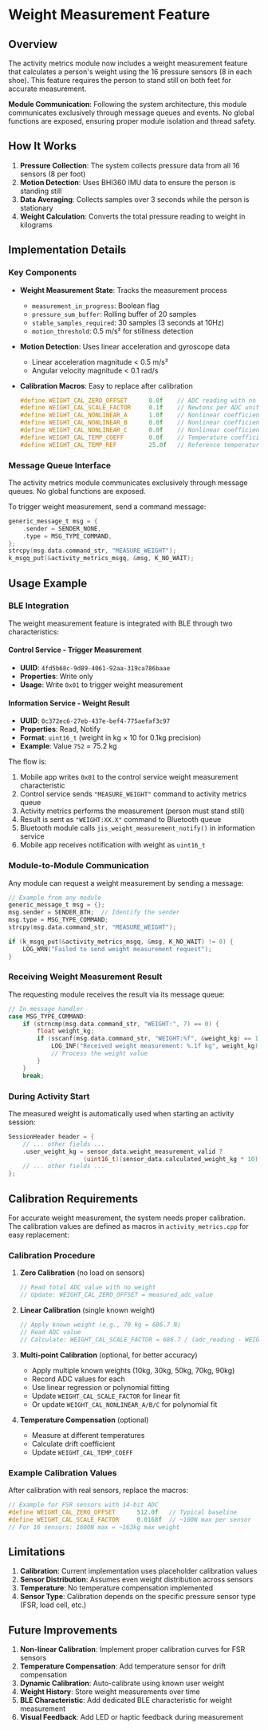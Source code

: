 # Weight Measurement Feature

## Overview

The activity metrics module now includes a weight measurement feature that calculates a person's weight using the 16 pressure sensors (8 in each shoe). This feature requires the person to stand still on both feet for accurate measurement.

**Module Communication**: Following the system architecture, this module communicates exclusively through message queues and events. No global functions are exposed, ensuring proper module isolation and thread safety.

## How It Works

1. **Pressure Collection**: The system collects pressure data from all 16 sensors (8 per foot)
2. **Motion Detection**: Uses BHI360 IMU data to ensure the person is standing still
3. **Data Averaging**: Collects samples over 3 seconds while the person is stationary
4. **Weight Calculation**: Converts the total pressure reading to weight in kilograms

## Implementation Details

### Key Components

- **Weight Measurement State**: Tracks the measurement process
  - `measurement_in_progress`: Boolean flag
  - `pressure_sum_buffer`: Rolling buffer of 20 samples
  - `stable_samples_required`: 30 samples (3 seconds at 10Hz)
  - `motion_threshold`: 0.5 m/s² for stillness detection

- **Motion Detection**: Uses linear acceleration and gyroscope data
  - Linear acceleration magnitude < 0.5 m/s²
  - Angular velocity magnitude < 0.1 rad/s

- **Calibration Macros**: Easy to replace after calibration
  ```c
  #define WEIGHT_CAL_ZERO_OFFSET      0.0f    // ADC reading with no load
  #define WEIGHT_CAL_SCALE_FACTOR     0.1f    // Newtons per ADC unit
  #define WEIGHT_CAL_NONLINEAR_A      1.0f    // Nonlinear coefficient A
  #define WEIGHT_CAL_NONLINEAR_B      0.0f    // Nonlinear coefficient B
  #define WEIGHT_CAL_NONLINEAR_C      0.0f    // Nonlinear coefficient C
  #define WEIGHT_CAL_TEMP_COEFF       0.0f    // Temperature coefficient (%/°C)
  #define WEIGHT_CAL_TEMP_REF         25.0f   // Reference temperature (°C)
  ```

### Message Queue Interface

The activity metrics module communicates exclusively through message queues. No global functions are exposed.

To trigger weight measurement, send a command message:
```c
generic_message_t msg = {
    .sender = SENDER_NONE,
    .type = MSG_TYPE_COMMAND,
};
strcpy(msg.data.command_str, "MEASURE_WEIGHT");
k_msgq_put(&activity_metrics_msgq, &msg, K_NO_WAIT);
```

## Usage Example

### BLE Integration

The weight measurement feature is integrated with BLE through two characteristics:

#### Control Service - Trigger Measurement
- **UUID**: `4fd5b68c-9d89-4061-92aa-319ca786baae`
- **Properties**: Write only
- **Usage**: Write `0x01` to trigger weight measurement

#### Information Service - Weight Result
- **UUID**: `0c372ec6-27eb-437e-bef4-775aefaf3c97`
- **Properties**: Read, Notify
- **Format**: `uint16_t` (weight in kg × 10 for 0.1kg precision)
- **Example**: Value `752` = 75.2 kg

The flow is:
1. Mobile app writes `0x01` to the control service weight measurement characteristic
2. Control service sends `"MEASURE_WEIGHT"` command to activity metrics queue
3. Activity metrics performs the measurement (person must stand still)
4. Result is sent as `"WEIGHT:XX.X"` command to Bluetooth queue
5. Bluetooth module calls `jis_weight_measurement_notify()` in information service
6. Mobile app receives notification with weight as `uint16_t`

### Module-to-Module Communication

Any module can request a weight measurement by sending a message:

```c
// Example from any module
generic_message_t msg = {};
msg.sender = SENDER_BTH;  // Identify the sender
msg.type = MSG_TYPE_COMMAND;
strcpy(msg.data.command_str, "MEASURE_WEIGHT");

if (k_msgq_put(&activity_metrics_msgq, &msg, K_NO_WAIT) != 0) {
    LOG_WRN("Failed to send weight measurement request");
}
```

### Receiving Weight Measurement Result

The requesting module receives the result via its message queue:

```c
// In message handler
case MSG_TYPE_COMMAND:
    if (strncmp(msg.data.command_str, "WEIGHT:", 7) == 0) {
        float weight_kg;
        if (sscanf(msg.data.command_str, "WEIGHT:%f", &weight_kg) == 1) {
            LOG_INF("Received weight measurement: %.1f kg", weight_kg);
            // Process the weight value
        }
    }
    break;
```

### During Activity Start

The measured weight is automatically used when starting an activity session:
```c
SessionHeader header = {
    // ... other fields ...
    .user_weight_kg = sensor_data.weight_measurement_valid ? 
                     (uint16_t)(sensor_data.calculated_weight_kg * 10) : 700,
    // ... other fields ...
};
```

## Calibration Requirements

For accurate weight measurement, the system needs proper calibration. The calibration values are defined as macros in `activity_metrics.cpp` for easy replacement:

### Calibration Procedure

1. **Zero Calibration** (no load on sensors)
   ```c
   // Read total ADC value with no weight
   // Update: WEIGHT_CAL_ZERO_OFFSET = measured_adc_value
   ```

2. **Linear Calibration** (single known weight)
   ```c
   // Apply known weight (e.g., 70 kg = 686.7 N)
   // Read ADC value
   // Calculate: WEIGHT_CAL_SCALE_FACTOR = 686.7 / (adc_reading - WEIGHT_CAL_ZERO_OFFSET)
   ```

3. **Multi-point Calibration** (optional, for better accuracy)
   - Apply multiple known weights (10kg, 30kg, 50kg, 70kg, 90kg)
   - Record ADC values for each
   - Use linear regression or polynomial fitting
   - Update `WEIGHT_CAL_SCALE_FACTOR` for linear fit
   - Or update `WEIGHT_CAL_NONLINEAR_A/B/C` for polynomial fit

4. **Temperature Compensation** (optional)
   - Measure at different temperatures
   - Calculate drift coefficient
   - Update `WEIGHT_CAL_TEMP_COEFF`

### Example Calibration Values

After calibration with real sensors, replace the macros:
```c
// Example for FSR sensors with 14-bit ADC
#define WEIGHT_CAL_ZERO_OFFSET      512.0f   // Typical baseline
#define WEIGHT_CAL_SCALE_FACTOR     0.0168f  // ~100N max per sensor
// For 16 sensors: 1600N max = ~163kg max weight
```

## Limitations

1. **Calibration**: Current implementation uses placeholder calibration values
2. **Sensor Distribution**: Assumes even weight distribution across sensors
3. **Temperature**: No temperature compensation implemented
4. **Sensor Type**: Calibration depends on the specific pressure sensor type (FSR, load cell, etc.)

## Future Improvements

1. **Non-linear Calibration**: Implement proper calibration curves for FSR sensors
2. **Temperature Compensation**: Add temperature sensor for drift compensation
3. **Dynamic Calibration**: Auto-calibrate using known user weight
4. **Weight History**: Store weight measurements over time
5. **BLE Characteristic**: Add dedicated BLE characteristic for weight measurement
6. **Visual Feedback**: Add LED or haptic feedback during measurement